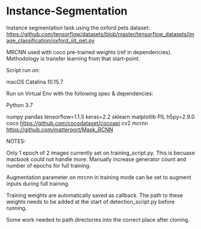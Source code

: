 # Instance-Segmentation

Instance segmentation task using the oxford pets dataset: https://github.com/tensorflow/datasets/blob/master/tensorflow_datasets/image_classification/oxford_iiit_pet.py

MRCNN used with coco pre-trained weights (ref in dependencies). Methodology is transfer learning from that start-point.

Script run on:

macOS Catalina 10.15.7

Run on Virtual Env with the following spec & dependencies:

Python 3.7

numpy
pandas
tensorflow=1.1.5
keras=2.2
sklearn
matplotlib
PIL
h5py=2.9.0
coco https://github.com/cocodataset/cocoapi
cv2
mcrnn https://github.com/matterport/Mask_RCNN

NOTES:

Only 1 epoch of 2 images currently set on training_script.py. This is becuase macbook could not handle more. Manually increase generator count and number of epochs for full training. 

Augmentation parameter on mrcnn in training mode can be set to augment inputs during full training.

Training weights are automatically saved as callback. The path to these weights needs to be added at the start of detection_script.py before running. 

Some work needed to path directories into the correct place after cloning.
